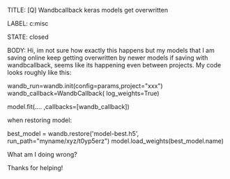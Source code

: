 TITLE:
[Q] Wandbcallback keras models get overwritten

LABEL:
c:misc

STATE:
closed

BODY:
Hi, im not sure how exactly this happens but my models that I am saving online keep getting overwritten by newer models if saving with wandbcallback, seems like its happening even between projects. My code looks roughly like this:

wandb_run=wandb.init(config=params,project="xxx")
wandb_callback=WandbCallback( log_weights=True)

 model.fit(.... ,callbacks=[wandb_callback])

when restoring model:

best_model = wandb.restore('model-best.h5', run_path="myname/xyz/t0yp5erz")
model.load_weights(best_model.name)

What am I doing wrong?

Thanks for helping!


